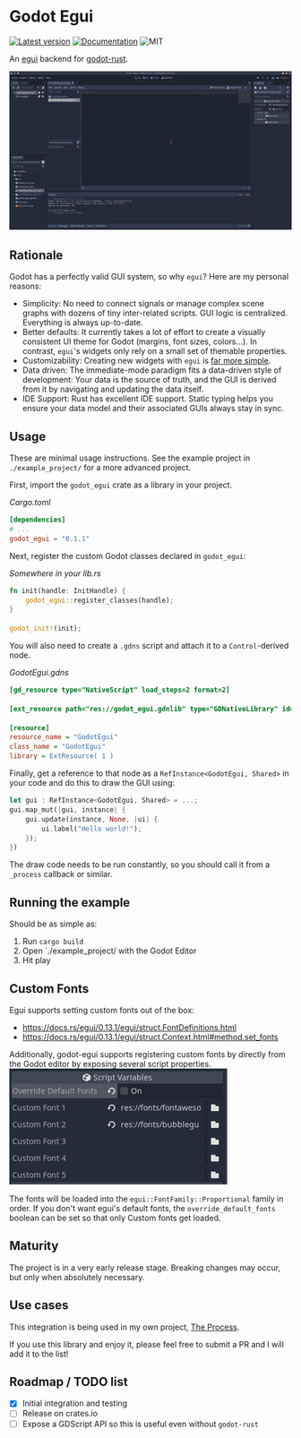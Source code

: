 # Godot Egui

[![Latest version](https://img.shields.io/crates/v/godot_egui.svg)](https://crates.io/crates/godot_egui)
[![Documentation](https://docs.rs/godot_egui/badge.svg)](https://docs.rs/godot_egui)
![MIT](https://img.shields.io/badge/license-MIT-blue.svg)

An [egui](https://github.com/emilk/egui) backend for [godot-rust](https://github.com/godot-rust/godot-rust).

![Animated gif showcasing godot-egui](./resources/showcase.gif)

## Rationale

Godot has a perfectly valid GUI system, so why `egui`? Here are my personal reasons:

- Simplicity: No need to connect signals or manage complex scene graphs with dozens of tiny inter-related scripts. GUI logic is centralized. Everything is always up-to-date.
- Better defaults: It currently takes a lot of effort to create a visually consistent UI theme for Godot (margins, font sizes, colors...). In contrast, `egui`'s widgets only rely on a small set of themable properties.
- Customizability: Creating new widgets with `egui` is [far more simple](https://github.com/emilk/egui/blob/master/egui_demo_lib/src/apps/demo/toggle_switch.rs). 
- Data driven: The immediate-mode paradigm fits a data-driven style of development: Your data is the source of truth, and the GUI is derived from it by navigating and updating the data itself.
- IDE Support: Rust has excellent IDE support. Static typing helps you ensure your data model and their associated GUIs always stay in sync.

## Usage

These are minimal usage instructions. See the example project in `./example_project/` for a more advanced project.

First, import the `godot_egui` crate as a library in your project.

_Cargo.toml_
```toml
[dependencies]
# ...
godot_egui = "0.1.1"
```

Next, register the custom Godot classes declared in `godot_egui`:

_Somewhere in your lib.rs_
```rust
fn init(handle: InitHandle) {
    godot_egui::register_classes(handle);
}

godot_init!(init);
```

You will also need to create a `.gdns` script and attach it to a `Control`-derived node.

_GodotEgui.gdns_
```ini
[gd_resource type="NativeScript" load_steps=2 format=2]

[ext_resource path="res://godot_egui.gdnlib" type="GDNativeLibrary" id=1]

[resource]
resource_name = "GodotEgui"
class_name = "GodotEgui"
library = ExtResource( 1 )
```

Finally, get a reference to that node as a `RefInstance<GodotEgui, Shared>` in your code and do this to draw the GUI using:

```rust
let gui : RefInstance<GodotEgui, Shared> = ...;
gui.map_mut(|gui, instance| {
    gui.update(instance, None, |ui| {
        ui.label("Hello world!");
    });
})
```

The draw code needs to be run constantly, so you should call it from a `_process` callback or similar.

## Running the example

Should be as simple as:

1. Run `cargo build`
2. Open `./example_project/ with the Godot Editor
3. Hit play

## Custom Fonts

Egui supports setting custom fonts out of the box: 

- https://docs.rs/egui/0.13.1/egui/struct.FontDefinitions.html
- https://docs.rs/egui/0.13.1/egui/struct.Context.html#method.set_fonts

Additionally, godot-egui supports registering custom fonts by directly from the Godot editor by exposing several script properties.
![Panel showcasing custom fonts](./resources/custom_fonts.png)

The fonts will be loaded into the `egui::FontFamily::Proportional` family in order. If you don't want egui's default fonts, the `override_default_fonts` boolean can be set so that only Custom fonts get loaded.



## Maturity

The project is in a very early release stage. Breaking changes may occur, but only when absolutely necessary. 

## Use cases

This integration is being used in my own project, [The Process](https://twitter.com/PlayTheProcess/status/1417774452012724226).

If you use this library and enjoy it, please feel free to submit a PR and I will add it to the list!

## Roadmap / TODO list

- [x] Initial integration and testing
- [ ] Release on crates.io
- [ ] Expose a GDScript API so this is useful even without `godot-rust`
